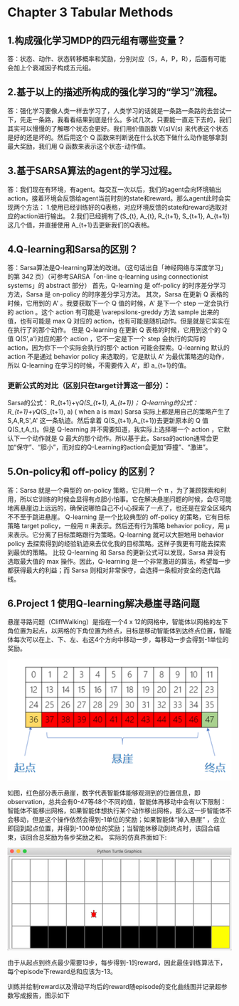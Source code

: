 
# Chapter 3 Tabular Methods


## 1.构成强化学习MDP的四元组有哪些变量？
答：状态、动作、状态转移概率和奖励，分别对应（S，A，P，R），后面有可能会加上个衰减因子构成五元组。

## 2.基于以上的描述所构成的强化学习的“学习”流程。
答：强化学习要像人类一样去学习了，人类学习的话就是一条路一条路的去尝试一下，先走一条路，我看看结果到底是什么。多试几次，只要能一直走下去的，我们其实可以慢慢的了解哪个状态会更好。我们用价值函数 V(s)V(s) 来代表这个状态是好的还是坏的。然后用这个 Q 函数来判断说在什么状态下做什么动作能够拿到最大奖励，我们用 Q 函数来表示这个状态-动作值。

## 3.基于SARSA算法的agent的学习过程。
答：我们现在有环境，有agent。每交互一次以后，我们的agent会向环境输出action，接着环境会反馈给agent当前时刻的state和reward。那么agent此时会实现两个方法：
  1.使用已经训练好的Q表格，对应环境反馈的state和reward选取对应的action进行输出。
  2.我们已经拥有了(S_{t}, A_{t}, R_{t+1}, S_{t+1}, A_{t+1})这几个值，并直接使用 A_{t+1}去更新我们的Q表格。

## 4.Q-learning和Sarsa的区别？
答：Sarsa算法是Q-learning算法的改进。（这句话出自「神经网络与深度学习」的第 342 页）（可参考SARSA「on-line q-learning using connectionist systems」的 abstract 部分）
首先，Q-learning 是 off-policy 的时序差分学习方法，Sarsa 是 on-policy 的时序差分学习方法。
其次，Sarsa 在更新 Q 表格的时候，它用到的 A' 。我要获取下一个 Q 值的时候，A' 是下一个 step 一定会执行的 action 。这个 action 有可能是 \varepsilonε-greddy 方法 sample 出来的值，也有可能是 max Q 对应的 action，也有可能是随机动作。但是就是它实实在在执行了的那个动作。
但是 Q-learning 在更新 Q 表格的时候，它用到这个的 Q 值 Q(S',a')对应的那个 action ，它不一定是下一个 step 会执行的实际的 action，因为你下一个实际会执行的那个 action 可能会探索。Q-learning 默认的 action 不是通过 behavior policy 来选取的，它是默认 A' 为最优策略选的动作，所以 Q-learning 在学习的时候，不需要传入 A'，即 a_{t+1}的值。

### 更新公式的对比（区别只在target计算这一部分）：
Sarsa的公式： R_{t+1}+γ*Q(S_{t+1}, A_{t+1})；
Q-learning的公式：R_{t+1}+γ*Q(S_{t+1}, a) ( when a is max)
Sarsa 实际上都是用自己的策略产生了 S,A,R,S',A' 这一条轨迹。然后拿着 Q(S_{t+1},A_{t+1})去更新原本的 Q 值 Q(S_t,A_t)。但是 Q-learning 并不需要知道，我实际上选择哪一个 action ，它默认下一个动作就是 Q 最大的那个动作。所以基于此，Sarsa的action通常会更加“保守”、“胆小”，而对应的Q-Learning的action会更加“莽撞”、“激进”。

## 5.On-policy和 off-policy 的区别？

答：Sarsa 就是一个典型的 on-policy 策略，它只用一个 π ，为了兼顾探索和利用，所以它训练的时候会显得有点胆小怕事。它在解决悬崖问题的时候，会尽可能地离悬崖边上远远的，确保说哪怕自己不小心探索了一点了，也还是在安全区域内不不至于跳进悬崖。
Q-learning 是一个比较典型的 off-policy 的策略，它有目标策略 target policy，一般用 π 来表示。然后还有行为策略 behavior policy，用 μ 来表示。它分离了目标策略跟行为策略。Q-learning 就可以大胆地用 behavior policy 去探索得到的经验轨迹来去优化我的目标策略。这样子我更有可能去探索到最优的策略。
比较 Q-learning 和 Sarsa 的更新公式可以发现，Sarsa 并没有选取最大值的 max 操作。因此，Q-learning 是一个非常激进的算法，希望每一步都获得最大的利益；而 Sarsa 则相对非常保守，会选择一条相对安全的迭代路线。

## 6.Project 1 使用Q-learning解决悬崖寻路问题
悬崖寻路问题（CliffWalking）是指在一个4 x 12的网格中，智能体以网格的左下角位置为起点，以网格的下角位置为终点，目标是移动智能体到达终点位置，智能体每次可以在上、下、左、右这4个方向中移动一步，每移动一步会得到-1单位的奖励。

![](https://github.com/Herrhub/Deep-Reinforcement-Learning/blob/main/docs/cliffwalking_1.png)

如图，红色部分表示悬崖，数字代表智能体能够观测到的位置信息，即observation，总共会有0-47等48个不同的值，智能体再移动中会有以下限制：
智能体不能移出网格，如果智能体想执行某个动作移出网格，那么这一步智能体不会移动，但是这个操作依然会得到-1单位的奖励；如果智能体“掉入悬崖” ，会立即回到起点位置，并得到-100单位的奖励；当智能体移动到终点时，该回合结束，该回合总奖励为各步奖励之和。
实际的仿真界面如下:

![](https://github.com/Herrhub/Deep-Reinforcement-Learning/blob/main/docs/cliffwalking_2.png)

由于从起点到终点最少需要13步，每步得到-1的reward，因此最佳训练算法下，每个episode下reward总和应该为-13。

训练并绘制reward以及滑动平均后的reward随episode的变化曲线图并记录超参数写成报告，图示如下
